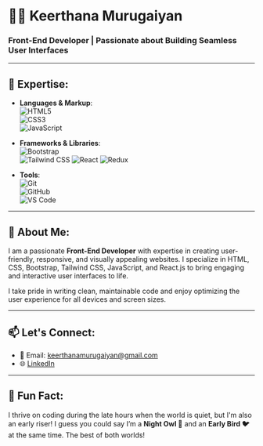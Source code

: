 # 👩‍💻 Keerthana Murugaiyan
### Front-End Developer | Passionate about Building Seamless User Interfaces

---

## 🚀 Expertise:
- **Languages & Markup**:  
  ![HTML5](https://img.shields.io/badge/HTML5-%23E34F26.svg?style=flat&logo=html5&logoColor=white)  
  ![CSS3](https://img.shields.io/badge/CSS3-%231572B6.svg?style=flat&logo=css3&logoColor=white)  
  ![JavaScript](https://img.shields.io/badge/JavaScript-%23F7DF1E.svg?style=flat&logo=javascript&logoColor=black)

- **Frameworks & Libraries**:    
  ![Bootstrap](https://img.shields.io/badge/Bootstrap-%23563D7C.svg?style=flat&logo=bootstrap&logoColor=white)  
  ![Tailwind CSS](https://img.shields.io/badge/TailwindCSS-%230A0F25.svg?style=flat&logo=tailwind-css&logoColor=white)
  ![React](https://img.shields.io/badge/React-%2361DAFB.svg?style=flat&logo=react&logoColor=black)
  ![Redux](https://img.shields.io/badge/Redux-%23764ABC.svg?style=flat&logo=redux&logoColor=white)

- **Tools**:  
  ![Git](https://img.shields.io/badge/Git-%23F05032.svg?style=flat&logo=git&logoColor=white)  
  ![GitHub](https://img.shields.io/badge/GitHub-%23181717.svg?style=flat&logo=github&logoColor=white)  
  ![VS Code](https://img.shields.io/badge/VSCode-%23007ACC.svg?style=flat&logo=visual-studio-code&logoColor=white)

---

## 🌱 About Me:
I am a passionate **Front-End Developer** with expertise in creating user-friendly, responsive, and visually appealing websites. I specialize in HTML, CSS, Bootstrap, Tailwind CSS, JavaScript, and React.js to bring engaging and interactive user interfaces to life.

I take pride in writing clean, maintainable code and enjoy optimizing the user experience for all devices and screen sizes.

---

## 📫 Let's Connect:
- 📧 Email: [keerthanamurugaiyan@gmail.com](mailto:keerthanamurugaiyan@gmail.com)
- 🌐 [LinkedIn](https://www.linkedin.com/in/keerthana-murugaiyan-947597303/)  

---

## 🌟 Fun Fact:
I thrive on coding during the late hours when the world is quiet, but I'm also an early riser! I guess you could say I’m a **Night Owl 🦉** and an **Early Bird 🐦** at the same time. The best of both worlds!
